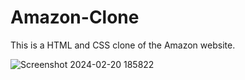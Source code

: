 # Amazon-Clone
This is a HTML and CSS clone of the Amazon website.

![Screenshot 2024-02-20 185822](https://github.com/Sudhiksha183/Amazon-Clone/assets/119611237/bd5627f2-22f2-41bd-85e7-d332ef45a0e7)


